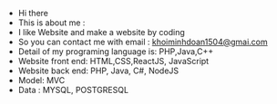 - Hi there
- This is about me :
 - I like Website and make a website by coding  
 - So you can contact me with email : khoiminhdoan1504@gmai.com
 - Detail of my programing language is: PHP,Java,C++
 - Website front end: HTML,CSS,ReactJS, JavaScript
 - Website back end: PHP, Java, C#, NodeJS
 - Model: MVC
 - Data : MYSQL, POSTGRESQL
